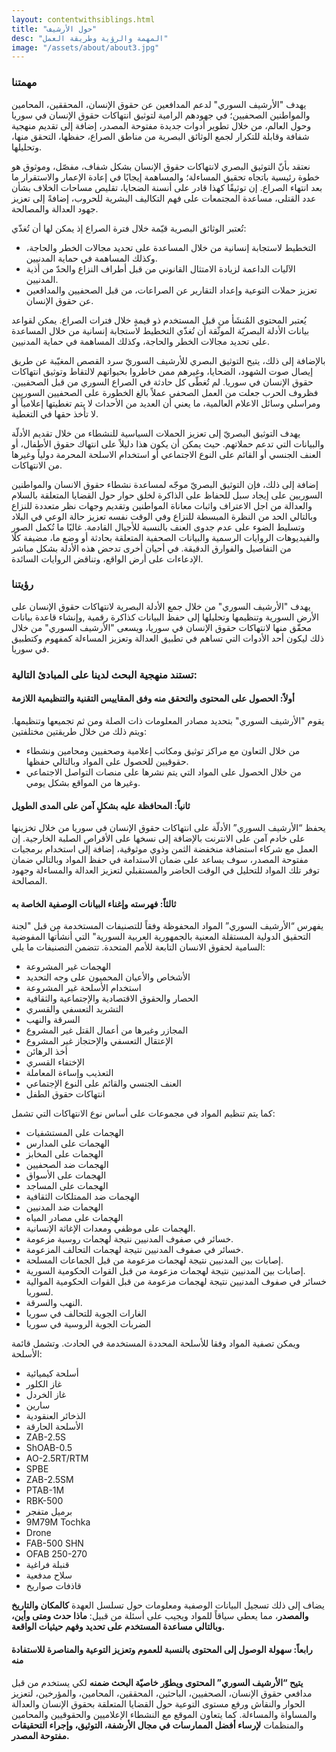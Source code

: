 ```yaml
---
layout: contentwithsiblings.html
title: "حول الأرشيف"
desc: "المهمة والرؤية وطريقة العمل"
image: "/assets/about/about3.jpg"
---
```


### مهمتنا

يهدف "الأرشيف السوري" لدعم المدافعين عن حقوق الإنسان، المحققين، المحامين والمواطنين الصحفيين؛ في جهودهم الرامية لتوثيق انتهاكات حقوق الإنسان في سوريا وحول العالم، من خلال تطوير أدوات جديدة مفتوحة المصدر، إضافة إلى تقديم منهجية شفافة وقابلة للتكرار لجمع الوثائق البصرية من مناطق الصراع، حفظها، التحقق منها، وتحليلها.

نعتقد بأنّ التوثيق البصري لانتهاكات حقوق الإنسان بشكل شفاف، مفصّل، وموثوق هو خطوة رئيسية باتجاه تحقيق المساءلة؛ والمساهمة إيجابًا في إعادة الإعمار والاستقرار ما بعد انتهاء الصراع. إن توثيقًا كهذا قادر على أنسنة الضحايا، تقليص مساحات الخلاف بشأن عدد القتلى، مساعدة المجتمعات على فهم التكاليف البشرية للحروب،  إضافةً إلى تعزيز جهود العدالة والمصالحة.

تُعتبر الوثائق البصرية قيّمة خلال فترة الصراع إذ يمكن لها أن تُغذّي:

- التخطيط لاستجابة إنسانية من خلال المساعدة على تحديد مجالات الخطر والحاجة، وكذلك المساهمة في حماية المدنيين.
- الآليات الداعمة لزيادة الامتثال القانوني من قبل أطراف النزاع والحدّ من أذية المدنيين.
- تعزيز حملات التوعية وإعداد التقارير عن الصراعات، من قبل الصحفيين والمدافعين عن حقوق الإنسان.

يُعتبر المحتوى المُنشَأ من قبل المستخدم ذو قيمةٍ خلال فترات الصراع. يمكن لقواعد بيانات الأدلة البصريّة الموثّقة أن تُغذّي التخطيط لاستجابة إنسانية من خلال المساعدة على تحديد مجالات الخطر والحاجة، وكذلك المساهمة في حماية المدنيين.

بالإضافة إلى ذلك، يتيح التوثيق البصري للأرشيف السوريّ سرد القصص المغيّبة عن طريق إيصال صوت الشهود، الضحايا، وغيرهم ممن خاطروا بحيواتهم لالتقاط وتوثيق انتهاكات حقوق الإنسان في سوريا. لم تُغطّى كل حادثة في الصراع السوري من قبل الصحفيين. فظروف الحرب جعلت من العمل الصحفي عملاً بالغ الخطورة على الصحفيين السوريين ومراسلي وسائل الاعلام العالمية، ما يعني أن العديد من الأحداث لا يتم تغطيتها إعلامياً أو لا تأخذ حقها في التغطية.

يهدف التوثيق البصريّ إلى تعزيز الحملات السياسية للنشطاء من خلال تقديم الأدلّة والبيانات التي تدعم حملاتهم. حيث يمكن أن يكون هذا دليلاً على انتهاك حقوق الأطفال، أو العنف الجنسي أو القائم على النوع الاجتماعي أو استخدام الاسلحة المحرمة دولياً وغيرها من الانتهاكات.

إضافة إلى ذلك، فإن التوثيق البصريّ موجّه لمساعدة نشطاء حقوق الانسان والمواطنين السوريين على إيجاد سبل للحفاظ على الذاكرة لخلق حوار حول القضايا المتعلقة بالسلام والعدالة من اجل الاعتراف واثبات معاناة المواطنين وتقديم وجهات نظر متعددة للنزاع وبالتالي الحد من النظرة المبسطة للنزاع وفي الوقت نفسه تعزيز حالة الوعي في البلاد وتسليط الضوء على عدم جدوى العنف بالنسبة للأجيال القادمة. غالبًا ما تُكمل الصور والفيديوهات الروايات الرسمية والبيانات الصحفية المتعلقة بحادثة أو وضع ما، مضيفة كلًا من التفاصيل والفوارق الدقيقة. في أحيان أخرى تدحض هذه الأدلة بشكل مباشر الإدعاءات على أرض الواقع، وتناقض الروايات السائدة.

### رؤيتنا

يهدف "الأرشيف السوري" من خلال جمع الأدلة البصرية لانتهاكات حقوق الإنسان على الأرض السورية وتنظيمها وتحليلها إلى حفظ البيانات كذاكرة رقمية ,وإنشاء قاعدة بيانات محقّق منها لانتهاكات حقوق الإنسان في سوريا، ويسعى "الأرشيف السوري" من خلال ذلك ليكون أحد الأدوات التي تساهم في تطبيق العدالة وتعزيز المساءلة كمفهوم وكتطبيق في سوريا.

### تستند منهجية البحث لدينا على المبادئ التالية:

#### أولاً: الحصول على المحتوى والتحقق منه وفق المقاييس التقنية والتنظيمية اللازمة

يقوم "الأرشيف السوري" بتحديد مصادر المعلومات ذات الصلة ومن ثم تجميعها وتنظيمها. ويتم ذلك من خلال طريقتين مختلفتين:

- من خلال التعاون مع مراكز توثيق ومكاتب إعلامية وصحفيين ومحامين ونشطاء حقوقيين للحصول على المواد وبالتالي حفظها.
- من خلال الحصول على المواد التي يتم نشرها على منصات التواصل الاجتماعي وغيرها من المواقع بشكل يومي.

#### ثانياً: المحافظة عليه بشكلٍ آمن على المدى الطويل

يحفظ “الأرشيف السوري” الأدلّة على انتهاكات حقوق الإنسان في سوريا من خلال تخزينها على خادم آمن على الانترنت بالإضافة إلى نسخها على الأقراص الصلبة الخارجية. إن العمل مع شركاء استضافة منخفضة الثمن وذوي موثوقية، إضافة إلى استخدام برمجيات مفتوحة المصدر، سوف يساعد على ضمان الاستدامة في حفظ المواد وبالتالي ضمان توفر تلك المواد للتحليل في الوقت الحاضر والمستقبلي لتعزيز العدالة والمساءلة وجهود المصالحة.

#### ثالثاً: فهرسته وإغناء البيانات الوصفية الخاصة به

يفهرس “الأرشيف السوري” المواد المحفوظة وفقاً للتصنيفات المستخدمة من قبل "لجنة التحقيق الدولية المستقلة المعنية بالجمهورية العربية السورية" التي أنشأتها المفوضية السامية لحقوق الانسان التابعة للأمم المتحدة. تتضمن التصنيفات ما يلي:

- الهجمات غير المشروعة
- الأشخاص والأعيان المحميون على وجه التحديد
- استخدام الأسلحة غير المشروعة
- الحصار والحقوق الاقتصادية والإجتماعية والثقافية
- التشريد التعسفي والقسري
- السرقة والنهب
- المجازر وغيرها من أعمال القتل غير المشروع
- الإعتقال التعسفي والإحتجاز غير المشروع
- أخذ الرهائن
- الإختفاء القسري
- التعذيب وإساءة المعاملة
- العنف الجنسي والقائم على النوع الإجتماعي
- انتهاكات حقوق الطفل

كما يتم تنظيم المواد في مجموعات على أساس نوع الانتهاكات التي تشمل:

- الهجمات على المستشفيات
- الهجمات على المدارس
- الهجمات على المخابز
- الهجمات ضد الصحفيين
- الهجمات على الأسواق
- الهجمات على المساجد
- الهجمات ضد الممتلكات الثقافية
- الهجمات ضد المدنيين
- الهجمات على مصادر المياه
- الهجمات على موظفي ومعدات الإغاثة الإنسانية.
- خسائر في صفوف المدنيين نتيجة لهجمات روسية مزعومة.
- خسائر في صفوف المدنيين نتيجة لهجمات التحالف المزعومة.
- إصابات بين المدنيين نتيجة لهجمات مزعومة من قبل الجماعات المسلحة.
- إصابات بين المدنيين نتيجة لهجمات مزعومة من قبل القوات الحكومية السورية.
- خسائر في صفوف المدنيين نتيجة لهجمات مزعومة من قبل القوات الحكومية الموالية لسوريا.
- النهب والسرقة.
- الغارات الجوية للتحالف في سوريا
- الضربات الجوية الروسية في سوريا

ويمكن تصفية المواد وفقا للأسلحة المحددة المستخدمة في الحادث. وتشمل قائمة الأسلحة:

- أسلحة كيميائية
- غاز الكلور
- غاز الخردل
- سارين
- الذخائر العنقودية
- الأسلحة الحارقة
- ZAB-2.5S
- ShOAB-0.5
- AO-2.5RT/RTM
- SPBE
- ZAB-2.5SM
- PTAB-1M
- RBK-500
- برميل متفجر
- 9M79M Tochka
- Drone
- FAB-500 SHN
- OFAB 250-270
- قنبلة فراغية
- سلاح مدفعية
- قاذفات صواريخ

يضاف إلى ذلك تسجيل البيانات الوصفية ومعلومات حول تسلسل العهدة **كالمكان والتاريخ والمصدر**، مما يعطي سياقاً للمواد ويجيب على أسئلة من قبيل: **ماذا حدث ومتى وأين، وبالتالي مساعدة المستخدم على تحديد وفهم حيثيات الواقعة.**

#### رابعاً: سهولة الوصول إلى المحتوى بالنسبة للعموم وتعزيز التوعية والمناصرة للاستفادة منه

**يتيح “الأرشيف السوري” المحتوى ويطوّر خاصيّة البحث ضمنه** لكي يستخدم من قبل مدافعي حقوق الإنسان، الصحفيين، الباحثين، المحققين، المحامين، والمؤرخين، لتعزيز الحوار والنقاش ورفع مستوى التوعية حول القضايا المتعلقة بحقوق الإنسان والعدالة والمساواة والمساءلة. كما يتعاون الموقع مع النشطاء الإعلاميين والحقوقيين والمحامين والمنظمات **لإرساء أفضل الممارسات في مجال الأرشفة، التوثيق، وإجراء التحقيقات مفتوحة المصدر.**
